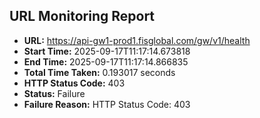 ## URL Monitoring Report

- **URL:** https://api-gw1-prod1.fisglobal.com/gw/v1/health
- **Start Time:** 2025-09-17T11:17:14.673818
- **End Time:** 2025-09-17T11:17:14.866835
- **Total Time Taken:** 0.193017 seconds
- **HTTP Status Code:** 403
- **Status:** Failure
- **Failure Reason:** HTTP Status Code: 403
